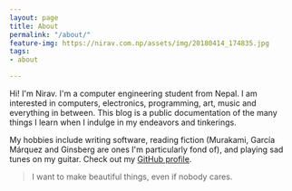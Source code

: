 ```yaml
---
layout: page
title: About
permalink: "/about/"
feature-img: https://nirav.com.np/assets/img/20180414_174835.jpg
tags:
- about

---
```

Hi! I'm Nirav. I'm a computer engineering student from Nepal. I am interested in computers, electronics, programming, art, music and everything in between. This blog is a public documentation of the many things I learn when I indulge in my endeavors and tinkerings.

My hobbies include writing software, reading fiction (Murakami, García Márquez and Ginsberg are ones I'm particularly fond of), and playing sad tunes on my guitar. Check out my [GitHub profile](https://github.com/niravcodes "github niravcodes").

> I want to make beautiful things, even if nobody cares.